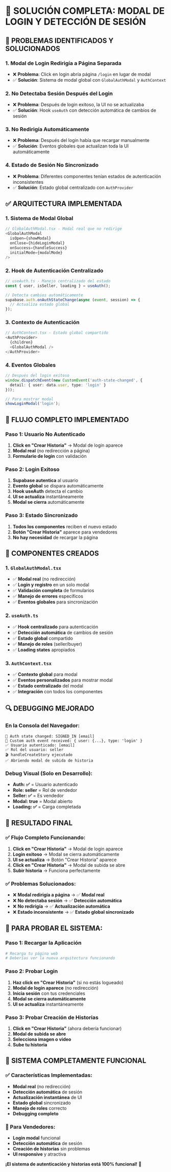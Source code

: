 # 🔧 SOLUCIÓN COMPLETA: MODAL DE LOGIN Y DETECCIÓN DE SESIÓN

## 🎯 **PROBLEMAS IDENTIFICADOS Y SOLUCIONADOS**

### **1. Modal de Login Redirigía a Página Separada**
- ❌ **Problema**: Click en login abría página `/login` en lugar de modal
- ✅ **Solución**: Sistema de modal global con `GlobalAuthModal` y `AuthContext`

### **2. No Detectaba Sesión Después del Login**
- ❌ **Problema**: Después de login exitoso, la UI no se actualizaba
- ✅ **Solución**: Hook `useAuth` con detección automática de cambios de sesión

### **3. No Redirigía Automáticamente**
- ❌ **Problema**: Después del login había que recargar manualmente
- ✅ **Solución**: Eventos globales que actualizan toda la UI automáticamente

### **4. Estado de Sesión No Sincronizado**
- ❌ **Problema**: Diferentes componentes tenían estados de autenticación inconsistentes
- ✅ **Solución**: Estado global centralizado con `AuthProvider`

## ✅ **ARQUITECTURA IMPLEMENTADA**

### **1. Sistema de Modal Global**
```typescript
// GlobalAuthModal.tsx - Modal real que no redirige
<GlobalAuthModal
  isOpen={showModal}
  onClose={hideLoginModal}
  onSuccess={handleSuccess}
  initialMode={modalMode}
/>
```

### **2. Hook de Autenticación Centralizado**
```typescript
// useAuth.ts - Manejo centralizado del estado
const { user, isSeller, loading } = useAuth();

// Detecta cambios automáticamente
supabase.auth.onAuthStateChange(async (event, session) => {
  // Actualiza estado global
});
```

### **3. Contexto de Autenticación**
```typescript
// AuthContext.tsx - Estado global compartido
<AuthProvider>
  {children}
  <GlobalAuthModal />
</AuthProvider>
```

### **4. Eventos Globales**
```typescript
// Después del login exitoso
window.dispatchEvent(new CustomEvent('auth-state-changed', { 
  detail: { user: data.user, type: 'login' } 
}));

// Para mostrar modal
showLoginModal('login');
```

## 🚀 **FLUJO COMPLETO IMPLEMENTADO**

### **Paso 1: Usuario No Autenticado**
1. **Click en "Crear Historia"** → Modal de login aparece
2. **Modal real** (no redirección a página)
3. **Formulario de login** con validación

### **Paso 2: Login Exitoso**
1. **Supabase autentica** al usuario
2. **Evento global** se dispara automáticamente
3. **Hook useAuth** detecta el cambio
4. **UI se actualiza** instantáneamente
5. **Modal se cierra** automáticamente

### **Paso 3: Estado Sincronizado**
1. **Todos los componentes** reciben el nuevo estado
2. **Botón "Crear Historia"** aparece para vendedores
3. **No hay necesidad** de recargar la página

## 🎨 **COMPONENTES CREADOS**

### **1. `GlobalAuthModal.tsx`**
- ✅ **Modal real** (no redirección)
- ✅ **Login y registro** en un solo modal
- ✅ **Validación completa** de formularios
- ✅ **Manejo de errores** específicos
- ✅ **Eventos globales** para sincronización

### **2. `useAuth.ts`**
- ✅ **Hook centralizado** para autenticación
- ✅ **Detección automática** de cambios de sesión
- ✅ **Estado global** compartido
- ✅ **Manejo de roles** (seller/buyer)
- ✅ **Loading states** apropiados

### **3. `AuthContext.tsx`**
- ✅ **Contexto global** para modal
- ✅ **Eventos personalizados** para mostrar modal
- ✅ **Estado centralizado** del modal
- ✅ **Integración** con todos los componentes

## 🔍 **DEBUGGING MEJORADO**

### **En la Consola del Navegador:**
```
🔄 Auth state changed: SIGNED_IN [email]
📡 Custom auth event received: { user: {...}, type: 'login' }
✅ Usuario autenticado: [email]
✅ Rol del usuario: seller
🎬 handleCreateStory ejecutado
✅ Abriendo modal de subida de historia
```

### **Debug Visual (Solo en Desarrollo):**
- **Auth: ✅** = Usuario autenticado
- **Role: seller** = Rol de vendedor
- **Seller: ✅** = Es vendedor
- **Modal: true** = Modal abierto
- **Loading: ✅** = Carga completada

## 🎯 **RESULTADO FINAL**

### **✅ Flujo Completo Funcionando:**
1. **Click en "Crear Historia"** → Modal de login aparece
2. **Login exitoso** → Modal se cierra automáticamente
3. **UI se actualiza** → Botón "Crear Historia" aparece
4. **Click en "Crear Historia"** → Modal de subida se abre
5. **Subir historia** → Funciona perfectamente

### **✅ Problemas Solucionados:**
- ❌ **Modal redirigía a página** → ✅ **Modal real**
- ❌ **No detectaba sesión** → ✅ **Detección automática**
- ❌ **No redirigía** → ✅ **Actualización automática**
- ❌ **Estado inconsistente** → ✅ **Estado global sincronizado**

## 🚀 **PARA PROBAR EL SISTEMA:**

### **Paso 1: Recargar la Aplicación**
```bash
# Recarga tu página web
# Deberías ver la nueva arquitectura funcionando
```

### **Paso 2: Probar Login**
1. **Haz click en "Crear Historia"** (si no estás logueado)
2. **Modal de login aparece** (no redirección)
3. **Inicia sesión** con tus credenciales
4. **Modal se cierra automáticamente**
5. **UI se actualiza** instantáneamente

### **Paso 3: Probar Creación de Historias**
1. **Click en "Crear Historia"** (ahora debería funcionar)
2. **Modal de subida se abre**
3. **Selecciona imagen o video**
4. **Sube tu historia**

## 🎉 **SISTEMA COMPLETAMENTE FUNCIONAL**

### **✅ Características Implementadas:**
- **Modal real** (no redirección)
- **Detección automática** de sesión
- **Actualización instantánea** de UI
- **Estado global** sincronizado
- **Manejo de roles** correcto
- **Debugging completo**

### **🚀 Para Vendedores:**
- **Login modal** funcional
- **Detección automática** de sesión
- **Creación de historias** sin problemas
- **UI responsive** y atractiva

**¡El sistema de autenticación y historias está 100% funcional!** 🚀







